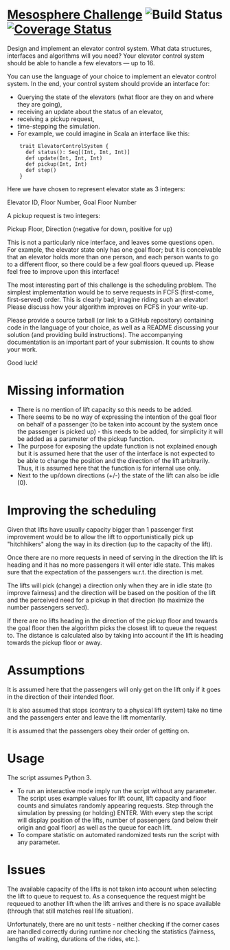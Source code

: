 # [Mesosphere Challenge](https://mesosphere.com/jobs/challenges/distributed-applications) ![Build Status][github-actions-img][![Coverage Status][coveralls-img]][coveralls-url]

[coveralls-url]: https://coveralls.io/github/altermarkive/mesosphere-challenge
[coveralls-img]: https://coveralls.io/repos/github/altermarkive/mesosphere-challenge/badge.svg?branch=HEAD
[github-actions-img]: https://github.com/altermarkive/mesosphere-challenge/workflows/Automation%20Script/badge.svg

Design and implement an elevator control system. What data structures, interfaces and algorithms will you need? Your elevator control system should be able to handle a few elevators — up to 16.

You can use the language of your choice to implement an elevator control system. In the end, your control system should provide an interface for:

* Querying the state of the elevators (what floor are they on and where they are going),
* receiving an update about the status of an elevator,
* receiving a pickup request,
* time-stepping the simulation.
* For example, we could imagine in Scala an interface like this:

```
    trait ElevatorControlSystem {
      def status(): Seq[(Int, Int, Int)]
      def update(Int, Int, Int)
      def pickup(Int, Int)
      def step()
    }
```

Here we have chosen to represent elevator state as 3 integers:

Elevator ID, Floor Number, Goal Floor Number

A pickup request is two integers:

Pickup Floor, Direction (negative for down, positive for up)

This is not a particularly nice interface, and leaves some questions open.
For example, the elevator state only has one goal floor; but it is conceivable
that an elevator holds more than one person, and each person wants to go
to a different floor, so there could be a few goal floors queued up.
Please feel free to improve upon this interface!

The most interesting part of this challenge is the scheduling problem.
The simplest implementation would be to serve requests in FCFS
(first-come, first-served) order. This is clearly bad; imagine riding
such an elevator! Please discuss how your algorithm improves on FCFS
in your write-up.

Please provide a source tarball (or link to a GitHub repository) containing
code in the language of your choice, as well as a README discussing
your solution (and providing build instructions). The accompanying documentation
is an important part of your submission. It counts to show your work.

Good luck!

# Missing information

* There is no mention of lift capacity so this needs to be added.
* There seems to be no way of expressing the intention of the goal floor
  on behalf of a passenger (to be taken into account by the system once
  the passenger is picked up) - this needs to be added, for simplicity
  it will be added as a parameter of the pickup function.
* The purpose for exposing the update function is not explained enough
  but it is assumed here that the user of the interface is not expected
  to be able to change the position and the direction of the lift arbitrarily.
  Thus, it is assumed here that the function is for internal use only.
* Next to the up/down directions (+/-) the state of the lift can also be idle
  (0).

# Improving the scheduling

Given that lifts have usually capacity bigger than 1 passenger first improvement
would be to allow the lift to opportunistically pick up "hitchhikers" along
the way in its direction (up to the capacity of the lift).

Once there are no more requests in need of serving in the direction the lift
is heading and it has no more passengers it will enter idle state. This
makes sure that the expectation of the passengers w.r.t. the direction is met.

The lifts will pick (change) a direction only when they are in idle state (to improve fairness)
and the direction will be based on the position of the lift and the perceived
need for a pickup in that direction (to maximize the number passengers served).

If there are no lifts heading in the direction of the pickup floor and towards
the goal floor then the algorithm picks the closest lift to queue
the request to. The distance is calculated also by taking into account
if the lift is heading towards the pickup floor or away.

# Assumptions

It is assumed here that the passengers will only get on the lift only
if it goes in the direction of their intended floor.

It is also assumed that stops (contrary to a physical lift system) take no time
and the passengers enter and leave the lift momentarily.

It is assumed that the passengers obey their order of getting on.

# Usage

The script assumes Python 3.
* To run an interactive mode imply run the script without any parameter.
  The script uses example values for lift count, lift capacity and floor counts
  and simulates randomly appearing requests. Step through the simulation
  by pressing (or holding) ENTER. With every step the script will display
  position of the lifts, number of passengers (and below their origin and goal
  floor) as well as the queue for each lift.
* To compare statistic on automated randomized tests run the script with
  any parameter.

# Issues

The available capacity of the lifts is not taken into account when selecting
the lift to queue to request to. As a consequence the request might be requeued
to another lift when the lift arrives and there is no space available (through
that still matches real life situation).

Unfortunately, there are no unit tests - neither checking if the corner
cases are handled correctly during runtime nor checking the statistics
(fairness, lengths of waiting, durations of the rides, etc.).
